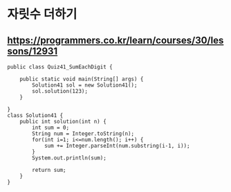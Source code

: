 # 자릿수 더하기
## https://programmers.co.kr/learn/courses/30/lessons/12931
```
public class Quiz41_SumEachDigit {

	public static void main(String[] args) {
		Solution41 sol = new Solution41();
		sol.solution(123);
	}

}
class Solution41 {
    public int solution(int n) {
        int sum = 0;
        String num = Integer.toString(n);
        for(int i=1; i<=num.length(); i++) {
        	sum += Integer.parseInt(num.substring(i-1, i));
        }
        System.out.println(sum);

        return sum;
    }
}
```
